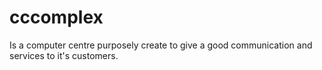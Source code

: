 # cccomplex
Is a computer centre purposely create to give a good communication and services to it's customers.
